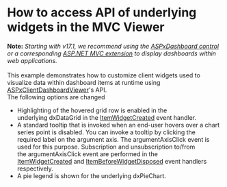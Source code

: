 # How to access API of underlying widgets in the MVC Viewer


<strong>Note:</strong> <em>Starting with v17.1, we recommend using the <a href="https://documentation.devexpress.com/Dashboard/CustomDocument16976.aspx">ASPxDashboard control</a> or a corresponding <a href="https://documentation.devexpress.com/Dashboard/CustomDocument16977.aspx">ASP.NET MVC extension</a> to display dashboards within web applications.</em><br><br>This example demonstrates how to customize client widgets used to visualize data within dashboard items at runtime using <a href="http://documentation.devexpress.com/#Dashboard/clsDevExpressDashboardWebScriptsASPxClientDashboardViewertopic">ASPxClientDashboardViewer</a>'s API.<br>The following options are changed

* Highlighting of the hovered grid row is enabled in the underlying dxDataGrid in the <a href="http://documentation.devexpress.com/#Dashboard/DevExpressDashboardWebScriptsASPxClientDashboardViewer_ItemWidgetCreatedtopic">ItemWidgetCreated</a> event handler.
* A standard tooltip that is invoked when an end-user hovers over a chart series point is disabled. You can invoke a tooltip by clicking the required label on the argument axis. The argumentAxisClick event is used for this purpose. Subscription and unsubscription to/from the argumentAxisClick event are performed in the <a href="http://documentation.devexpress.com/#Dashboard/DevExpressDashboardWebScriptsASPxClientDashboardViewer_ItemWidgetCreatedtopic">ItemWidgetCreated</a> and <a href="http://documentation.devexpress.com/#Dashboard/DevExpressDashboardWebScriptsASPxClientDashboardViewer_ItemBeforeWidgetDisposedtopic">ItemBeforeWidgetDisposed</a> event handlers respectively.
* A pie legend is shown for the underlying dxPieChart.

<br/>


